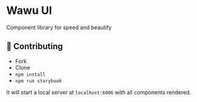 # Wawu UI

Component library for speed and beautify
 
## 🔌 Contributing

- Fork
- Clone
- `npm install`
- `npm run storybook`

It will start a local server at `localhost:6006` with all components rendered.

<!-- ⚠ Use `npm run cz` instead of `git commit`! It will guide you through some short questions and guarantee that you commit message is standardized.

Commit will also trigger linting and test coverage.

    © 2022 GitHub, Inc.

    Terms
    Privacy
    Security
    Status
    Docs -->
